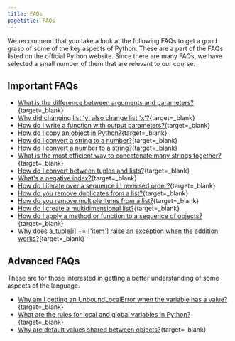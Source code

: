 ```yaml
---
title: FAQs
pagetitle: FAQs
---
```


We recommend that you take a look at the following FAQs to get a good grasp of some of the key aspects of Python. These are a part of the FAQs listed on the official Python website. Since there are many FAQs, we have selected a small number of them that are relevant to our course.

## Important FAQs

- [What is the difference between arguments and parameters?](https://docs.python.org/3/faq/programming.html#what-is-the-difference-between-arguments-and-parameters){target=_blank}
- [Why did changing list 'y' also change list 'x'?](https://docs.python.org/3/faq/programming.html#why-did-changing-list-y-also-change-list-x){target=_blank}
- [How do I write a function with output parameters?](https://docs.python.org/3/faq/programming.html#how-do-i-write-a-function-with-output-parameters-call-by-reference){target=_blank}
- [How do I copy an object in Python?](https://docs.python.org/3/faq/programming.html#how-do-i-copy-an-object-in-python){target=_blank}
- [How do I convert a string to a number?](https://docs.python.org/3/faq/programming.html#how-do-i-convert-a-string-to-a-number){target=_blank}
- [How do I convert a number to a string?](https://docs.python.org/3/faq/programming.html#how-do-i-convert-a-string-to-a-number){target=_blank}
- [What is the most efficient way to concatenate many strings together?](https://docs.python.org/3/faq/programming.html#what-is-the-most-efficient-way-to-concatenate-many-strings-together){target=_blank}
- [How do I convert between tuples and lists?](https://docs.python.org/3/faq/programming.html#how-do-i-convert-between-tuples-and-lists){target=_blank}
- [What's a negative index?](https://docs.python.org/3/faq/programming.html#what-s-a-negative-index){target=_blank}
- [How do I iterate over a sequence in reversed order?](https://docs.python.org/3/faq/programming.html#how-do-i-iterate-over-a-sequence-in-reverse-order){target=_blank}
- [How do you remove duplicates from a list?](https://docs.python.org/3/faq/programming.html#how-do-you-remove-duplicates-from-a-list){target=_blank}
- [How do you remove multiple items from a list?](https://docs.python.org/3/faq/programming.html#how-do-you-remove-multiple-items-from-a-list){target=_blank}
- [How do I create a multidimensional list?](https://docs.python.org/3/faq/programming.html#how-do-i-create-a-multidimensional-list){target=_blank}
- [How do I apply a method or function to a sequence of objects?](https://docs.python.org/3/faq/programming.html#how-do-i-apply-a-method-or-function-to-a-sequence-of-objects){target=_blank}
- [Why does a_tuple[i] += ['item'] raise an exception when the addition works?](https://docs.python.org/3/faq/programming.html#why-does-a-tuple-i-item-raise-an-exception-when-the-addition-works){target=_blank}

## Advanced FAQs

These are for those interested in getting a better understanding of some aspects of the language.

- [Why am I getting an UnboundLocalError when the variable has a value?](https://docs.python.org/3/faq/programming.html#why-am-i-getting-an-unboundlocalerror-when-the-variable-has-a-value){target=_blank}
- [What are the rules for local and global variables in Python?](https://docs.python.org/3/faq/programming.html#what-are-the-rules-for-local-and-global-variables-in-python){target=_blank}
- [Why are default values shared between objects?](https://docs.python.org/3/faq/programming.html#why-are-default-values-shared-between-objects){target=_blank}


